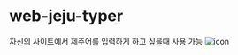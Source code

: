 # web-jeju-typer
자신의 사이트에서 제주어를 입력하게 하고 싶을때 사용 가능
![icon](https://github.com/user-attachments/assets/17a4d45a-d5ab-4e2c-b4a0-3624dd5ac560)
